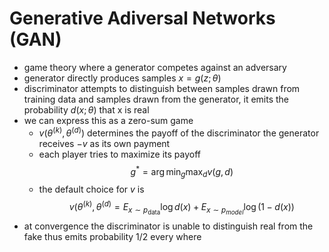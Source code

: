 # Generative Adiversal Networks (GAN)

* game theory where a generator competes against an adversary
* generator directly produces samples $x=g(z;\theta)$
* discriminator attempts to distinguish between samples drawn from training data and samples drawn from the generator, it emits the probability $d(x;\theta)$ that x is real 
* we can express this as a zero-sum game
  * $v(\theta^{(k)}, \theta^{(d)})$ determines the payoff of the discriminator the generator receives $-v$ as its own payment 
  * each player tries to maximize its payoff 
    $$
    g^* = \arg \min_g \max_d v(g,d)
    $$
  * the default choice for $v$ is 
    $$
    v(\theta^{(k)}, \theta^{(d)} = E_{x \sim p_{\text{data}}} \log d(x) + E_{x \sim p_{model}} \log(1 - d(x)) 
    $$
* at convergence the discriminator is unable to distinguish real from the fake thus emits probability 1/2 every where 